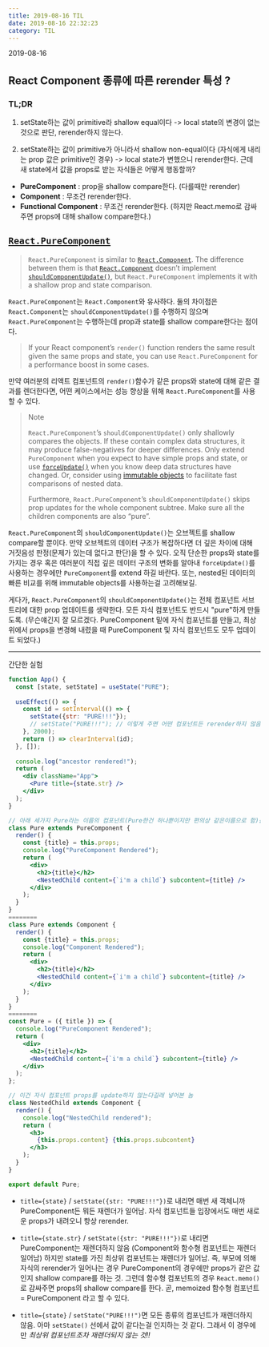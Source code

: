 ```yaml
---
title: 2019-08-16 TIL
date: 2019-08-16 22:32:23
category: TIL
---
```


2019-08-16

## React Component 종류에 따른 rerender 특성 ?

### TL;DR

1. setState하는 값이 primitive라 shallow equal이다
 -> local state의 변경이 없는 것으로 판단, rerender하지 않는다.

2. setState하는 값이 primitive가 아니라서 shallow non-equal이다 (자식에게 내리는 prop 값은 primitive인 경우)
 -> local state가 변했으니 rerender한다. 근데 새 state에서 값을 props로 받는 자식들은 어떻게 행동할까?


 - **PureComponent** : prop을 shallow compare한다.
(다를때만 rerender)
 - **Component** : 무조건 rerender한다.
 - **Functional Component** : 무조건 rerender한다.
 (하지만 React.memo로 감싸주면 props에 대해 shallow compare한다.)



## [`React.PureComponent`]([https://reactjs.org/docs/react-api.html#reactpurecomponent](https://reactjs.org/docs/react-api.html#reactpurecomponent))

> `React.PureComponent`  is similar to  [`React.Component`](https://reactjs.org/docs/react-api.html#reactcomponent). The difference between them is that  [`React.Component`](https://reactjs.org/docs/react-api.html#reactcomponent)  doesn’t implement  [`shouldComponentUpdate()`](https://reactjs.org/docs/react-component.html#shouldcomponentupdate), but  `React.PureComponent`  implements it with a shallow prop and state comparison.

`React.PureComponent`는 `React.Component`와 유사하다. 둘의 차이점은 `React.Component`는 `shouldComponentUpdate()`를 수행하지 않으며 `React.PureComponent`는 수행하는데 prop과 state를 shallow compare한다는 점이다.

> If your React component’s `render()` function renders the same result given the same props and state, you can use `React.PureComponent` for a performance boost in some cases.

만약 여러분의 리액트 컴포넌트의 `render()`함수가 같은 props와 state에 대해 같은 결과를 렌더한다면, 어떤 케이스에서는 성능 향상을 위해 `React.PureComponent`를 사용할 수 있다.

> Note
>
> `React.PureComponent`’s  `shouldComponentUpdate()`  only shallowly compares the objects. If these contain complex data structures, it may produce false-negatives for deeper differences. Only extend  `PureComponent`  when you expect to have simple props and state, or use  [`forceUpdate()`](https://reactjs.org/docs/react-component.html#forceupdate)  when you know deep data structures have changed. Or, consider using  [immutable objects](https://facebook.github.io/immutable-js/)  to facilitate fast comparisons of nested data.
>
> Furthermore,  `React.PureComponent`’s  `shouldComponentUpdate()`  skips prop updates for the whole component subtree. Make sure all the children components are also “pure”.

`React.PureComponent`의 `shouldComponentUpdate()`는 오브젝트를 shallow compare할 뿐이다. 만약 오브젝트의 데이터 구조가 복잡하다면 더 깊은 차이에 대해 거짓음성 판정(문제가 있는데 없다고 판단)을 할 수 있다. 오직 단순한 props와 state를 가지는 경우 혹은 여러분이 직접 깊은 데이터 구조의 변화를 알아내 `forceUpdate()`를 사용하는 경우에만 `PureComponent`를 extend 하길 바란다. 또는, nested된 데이터의 빠른 비교를 위해 immutable objects를 사용하는걸 고려해보길.

게다가, `React.PureComponent`의 `shouldComponentUpdate()`는 전체 컴포넌트 서브트리에 대한 prop 업데이트를 생략한다. 모든 자식 컴포넌트도 반드시 "pure"하게 만들도록.
(무슨얘긴지 잘 모르겠다. PureComponent 밑에 자식 컴포넌트를 만들고, 최상위에서 props을 변경해 내렸을 때 PureComponent 및 자식 컴포넌트도 모두 업데이트 되었다.)

---

간단한 실험

```jsx
function App() {
  const [state, setState] = useState("PURE");
  
  useEffect(() => {
    const id = setInterval(() => {
      setState({str: "PURE!!!"});
      // setState("PURE!!!"); // 이렇게 주면 어떤 컴포넌트든 rerender하지 않음. setState선에서 state변화가 없다는걸 알아차리는 것 같다.
    }, 2000);
    return () => clearInterval(id);
  }, []);
  
  console.log("ancestor rendered!");
  return (
    <div className="App">
      <Pure title={state.str} />
    </div>
  );
}
```

```jsx
// 아래 세가지 Pure라는 이름의 컴포넌트(Pure한건 하나뿐이지만 편의상 같은이름으로 함)를 이용해 실험해봄
class Pure extends PureComponent {
  render() {
    const {title} = this.props;
    console.log("PureComponent Rendered");
    return (
      <div>
        <h2>{title}</h2>
        <NestedChild content={`i'm a child`} subcontent={title} />
      </div>
    );
  }
}
========
class Pure extends Component {
  render() {
    const {title} = this.props;
    console.log("Component Rendered");
    return (
      <div>
        <h2>{title}</h2>
        <NestedChild content={`i'm a child`} subcontent={title} />
      </div>
    );
  }
}
========
const Pure = ({ title }) => {
  console.log("PureComponent Rendered");
  return (
    <div>
      <h2>{title}</h2>
      <NestedChild content={`i'm a child`} subcontent={title} />
    </div>
  );
};

// 이건 자식 컴포넌트 props를 update하지 않는다길래 넣어본 놈
class NestedChild extends Component {
  render() {
    console.log("NestedChild rendered");
    return (
      <h3>
        {this.props.content} {this.props.subcontent}
      </h3>
    );
  }
}

export default Pure;
```

- `title={state}` / `setState({str: "PURE!!!"})`로 내리면 매번 새 객체니까 PureComponent든 뭐든 재렌더가 일어남.
자식 컴포넌트들 입장에서도 매번 새로운 props가 내려오니 항상 rerender.

- `title={state.str}` / `setState({str: "PURE!!!"})`로 내리면 PureComponent는 재렌더하지 않음 (Component와 함수형 컴포넌트는 재렌더 일어남)
하지만 state를 가진 최상위 컴포넌트는 재렌더가 일어남. 즉, 부모에 의해 자식의 rerender가 일어나는 경우 PureComponent의 경우에만 props가 같은 값인지 shallow compare를 하는 것.
그런데 함수형 컴포넌트의 경우 `React.memo()`로 감싸주면 props의 shallow compare를 한다. 곧, memoized 함수형 컴포넌트 = PureComponent 라고 할 수 있다.

- `title={state}` / `setState("PURE!!!")`면 모든 종류의 컴포넌트가 재렌더하지 않음. 아마 `setState()` 선에서 값이 같다는걸 인지하는 것 같다. 그래서 이 경우에만 *최상위 컴포넌트조차 재렌더되지 않는 것!!*


